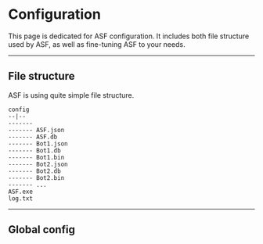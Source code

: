# Configuration

This page is dedicated for ASF configuration. It includes both file structure used by ASF, as well as fine-tuning ASF to your needs.

---

## File structure

ASF is using quite simple file structure.

```
config
--|--
-------
------- ASF.json
------- ASF.db
------- Bot1.json
------- Bot1.db
------- Bot1.bin
------- Bot2.json
------- Bot2.db
------- Bot2.bin
------- ...
ASF.exe
log.txt
```

---

## Global config